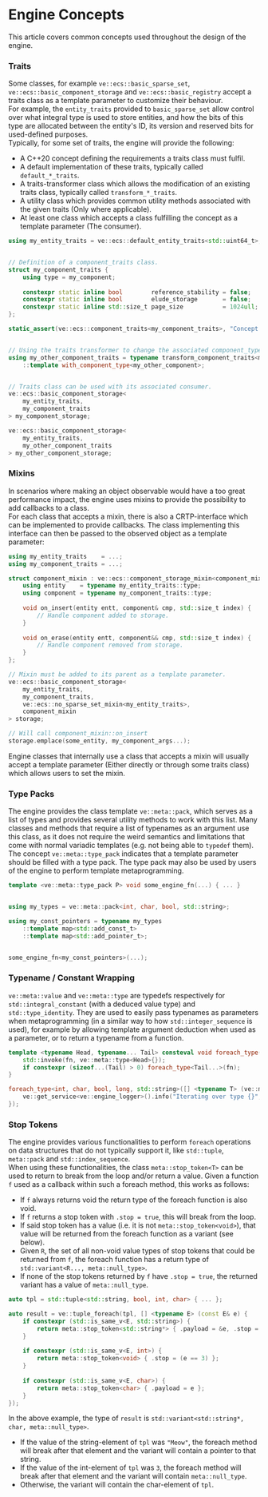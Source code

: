 # Engine Concepts
This article covers common concepts used throughout the design of the engine. 


### Traits
Some classes, for example `ve::ecs::basic_sparse_set`, `ve::ecs::basic_component_storage` and `ve::ecs::basic_registry` accept a traits class as a template parameter to customize their behaviour.  
For example, the `entity_traits` provided to `basic_sparse_set` allow control over what integral type is used to store entities, and how the bits of this type are allocated between the entity's ID, its version and reserved bits for used-defined purposes.  
Typically, for some set of traits, the engine will provide the following:
- A C++20 concept defining the requirements a traits class must fulfil.
- A default implementation of these traits, typically called `default_*_traits`.
- A traits-transformer class which allows the modification of an existing traits class, typically called `transform_*_traits`.
- A utility class which provides common utility methods associated with the given traits (Only where applicable).
- At least one class which accepts a class fulfilling the concept as a template parameter (The consumer).

```c++
using my_entity_traits = ve::ecs::default_entity_traits<std::uint64_t>;


// Definition of a component_traits class.
struct my_component_traits {
    using type = my_component;
    
    constexpr static inline bool        reference_stability = false;
    constexpr static inline bool        elude_storage       = false;
    constexpr static inline std::size_t page_size           = 1024ull;
};

static_assert(ve::ecs::component_traits<my_component_traits>, "Concept component_traits not fulfilled!");


// Using the traits transformer to change the associated component_type.
using my_other_component_traits = typename transform_component_traits<my_component_traits>
    ::template with_component_type<my_other_component>;


// Traits class can be used with its associated consumer.
ve::ecs::basic_component_storage<
    my_entity_traits,
    my_component_traits
> my_component_storage;

ve::ecs::basic_component_storage<
    my_entity_traits,
    my_other_component_traits
> my_other_component_storage;
```


### Mixins
In scenarios where making an object observable would have a too great performance impact, the engine uses mixins to provide the possibility to add callbacks to a class.  
For each class that accepts a mixin, there is also a CRTP-interface which can be implemented to provide callbacks. The class implementing this interface can then be passed to the observed object as a template parameter:

```c++
using my_entity_traits    = ...;
using my_component_traits = ...;

struct component_mixin : ve::ecs::component_storage_mixin<component_mixin, my_entity_traits, my_component_traits> {
    using entity    = typename my_entity_traits::type;
    using component = typename my_component_traits::type;
    
    void on_insert(entity entt, component& cmp, std::size_t index) {
        // Handle component added to storage.
    }
    
    void on_erase(entity entt, component&& cmp, std::size_t index) {
        // Handle component removed from storage.
    }
};

// Mixin must be added to its parent as a template parameter.
ve::ecs::basic_component_storage<
    my_entity_traits, 
    my_component_traits, 
    ve::ecs::no_sparse_set_mixin<my_entity_traits>, 
    component_mixin
> storage;

// Will call component_mixin::on_insert
storage.emplace(some_entity, my_component_args...);
```

Engine classes that internally use a class that accepts a mixin will usually accept a template parameter (Either directly or through some traits class)
which allows users to set the mixin.


### Type Packs
The engine provides the class template `ve::meta::pack`, which serves as a list of types and provides several utility methods to work with this list.
Many classes and methods that require a list of typenames as an argument use this class, as it does not require the weird semantics and limitations that come with normal variadic templates (e.g. not being able to `typedef` them).  
The concept `ve::meta::type_pack` indicates that a template parameter should be filled with a type pack. The type pack may also be used by users of the engine to perform template metaprogramming.

```c++
template <ve::meta::type_pack P> void some_engine_fn(...) { ... }


using my_types = ve::meta::pack<int, char, bool, std::string>;

using my_const_pointers = typename my_types
    ::template map<std::add_const_t>
    ::template map<std::add_pointer_t>;


some_engine_fn<my_const_pointers>(...);
```


### Typename / Constant Wrapping
`ve::meta::value` and `ve::meta::type` are typedefs respectively for `std::integral_constant` (with a deduced value type) and `std::type_identity`. 
They are used to easily pass typenames as parameters when metaprogramming (in a similar way to how `std::integer_sequence` is used), for example by allowing template argument deduction when used as a parameter, or to return a typename from a function.

```c++
template <typename Head, typename... Tail> consteval void foreach_type(auto fn) {
    std::invoke(fn, ve::meta::type<Head>{});
    if constexpr (sizeof...(Tail) > 0) foreach_type<Tail...>(fn);
}

foreach_type<int, char, bool, long, std::string>([] <typename T> (ve::meta::type<T>) {
    ve::get_service<ve::engine_logger>().info("Iterating over type {}", ve::typename_of<T>());
});
```


### Stop Tokens
The engine provides various functionalities to perform `foreach` operations on data structures that do not typically support it,
like `std::tuple`, `meta::pack` and `std::index_sequence`.  
When using these functionalities, the class `meta::stop_token<T>` can be used to return to break from the loop and/or return a value.
Given a function `f` used as a callback within such a foreach method, this works as follows:
- If `f` always returns void the return type of the foreach function is also void.
- If `f` returns a stop token with `.stop = true`, this will break from the loop.
- If said stop token has a value (i.e. it is not `meta::stop_token<void>`), that value will be returned from the foreach function as a variant (see below).
- Given `R`, the set of all non-void value types of stop tokens that could be returned from `f`, the foreach function has a return type of `std::variant<R..., meta::null_type>`.
- If none of the stop tokens returned by `f` have `.stop = true`, the returned variant has a value of `meta::null_type`.

```c++
auto tpl = std::tuple<std::string, bool, int, char> { ... };

auto result = ve::tuple_foreach(tpl, [] <typename E> (const E& e) {
    if constexpr (std::is_same_v<E, std::string>) {
        return meta::stop_token<std::string*> { .payload = &e, .stop = (e == "Meow") };
    }
    
    if constexpr (std::is_same_v<E, int>) {
        return meta::stop_token<void> { .stop = (e == 3) };
    }
    
    if constexpr (std::is_same_v<E, char>) {
        return meta::stop_token<char> { .payload = e };
    }
});
```

In the above example, the type of `result` is `std::variant<std::string*, char, meta::null_type>`.
- If the value of the string-element of `tpl` was `"Meow"`, the foreach method will break after that element and the variant will contain a pointer to that string.
- If the value of the int-element of `tpl` was `3`, the foreach method will break after that element and the variant will contain `meta::null_type`.
- Otherwise, the variant will contain the char-element of `tpl`.

